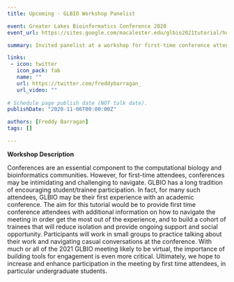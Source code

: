 ```yaml
---
title: Upcoming - GLBIO Workshop Panelist

event: Greater Lakes Bioinformatics Conference 2020
event_url: https://sites.google.com/macalester.edu/glbio2021tutorial/home

summary: Invited panelist at a workshop for first-time conference attendees.

links:
 - icon: twitter
   icon_pack: fab
   name: ""
   url: https://twitter.com/freddybarragan_
   url_video: ""
   
# Schedule page publish date (NOT talk date).
publishDate: "2020-11-06T00:00:00Z"

authors: [Freddy Barragan]
tags: []

---
```



**Workshop Description**


Conferences are an essential component to the computational biology and bioinformatics communities. However, for first-time attendees, conferences may be intimidating and challenging to navigate. GLBIO has a long tradition of encouraging student/trainee participation.  In fact, for many such attendees, GLBIO may be their first experience with an academic conference. The aim for this tutorial would be to provide first time conference attendees with additional information on how to navigate the meeting in order get the most out of the experience, and to build a cohort of trainees that will reduce isolation and provide ongoing support and social opportunity. Participants will work in small groups to practice talking about their work and navigating casual conversations at the conference. With much or all of the 2021 GLBIO meeting likely to be virtual, the importance of building tools for engagement is even more critical. Ultimately, we hope to increase and enhance participation in the meeting by first time attendees, in particular undergraduate students.